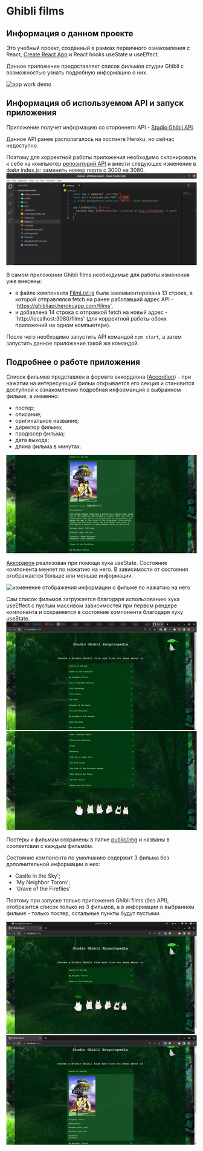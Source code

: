 # Ghibli films

## Информация о данном проекте

Это учебный проект, созданный в рамках первичного ознакомления с React, [Create React App](https://github.com/facebook/create-react-app) и React hooks useState и useEffect.

Данное приложение предоставляет список фильмов студии Ghibli с возможностью узнать подробную информацию о них.

![app work demo](readme-assets/ghibli-films.gif)

## Информация об используемом API и запуск приложения

Приложение получет информацию со стороннего API - [Studio Ghibli API](https://ghibliapi.herokuapp.com).

Данное API ранее располагалось на хостинге Heroku, но сейчас недоступно.

Поэтому для корректной работы приложения необходимо склонировать к себе на компьютер [репозиторий API](https://github.com/janaipakos/ghibliapi) и внести следующее изменение в файл index.js:
заменить номер порта с 3000 на 3080.
![изменение в файле index.js](readme-assets/edit-index-js.png)

В самом приложении Ghibli films необходимые для работы изменения уже внесены:
- в файле компонента [FilmList.js](src/components//FilmList.jsx) была закомментирована 13 строка, в которой отправлялся fetch на ранее работавший адрес API - 'https://ghibliapi.herokuapp.com/films',
- и добавлена 14 строка с отправкой fetch на новый адрес - 'http://localhost:3080/films' (для корректной работы обоих приложений на одном компьютере).

После чего необходимо запустить API командой `npm start`, а затем запустить данное приложение такой же командой.

## Подробнее о работе приложения

Список фильмов представлен в формате аккордеона ([Accordion](src/components/Accordion.jsx)) - при нажатии на интересующий фильм открывается его секция и становится доступной к ознакомлению подробная информаиция о выбранном фильме, а имменно:
- постер;
- описание;
- оригинальное название;
- директор фильма;
- продюсер фильма;
- дата выхода;
- длина фильма в минутах.

![отображение информации о выбранном фильме](readme-assets/one%20film%20info.png)

[Аккордеон](src/components/Accordion.jsx) реализован при помощи хука useState.
Состояние компонента меняет по нажатию на него. В зависимости от состояния отображается больше или меньше информации.

![изменение отображения информации о фильме по нажатию на него](readme-assets/ghibli-films.gif)

Сам список фильмов загружается благодаря использованию хука useEffect с пустым массивом зависимостей при первом рендере компонента и сохраняется в состояние компонента благодаря хуку useState.
![начало списка фильмов](readme-assets/film%20list.png)
![конец списка фильмов](readme-assets/film%20list%20end.png)

Постеры к фильмам сохранены в папке [public/img](public/img) и названы в соответсвии с каждым фильмом.

Состояние компонента по умолчанию содержит 3 фильма без дополнительной информации о них:
- Castle in the Sky';
- 'My Neighbor Tororo';
- 'Grave of the Fireflies'.

Поэтому при запуске только приложения Ghibli films (без API), отобразится список только из 3 фильмов, а в информации о выбранном фильме - только постер, остальные пункты будут пустыми.

![отображение приложения без использования API](readme-assets/without%20API.png)
![отображение информации об одном фильме без использования API](readme-assets/one%20film%20without%20API.png)
